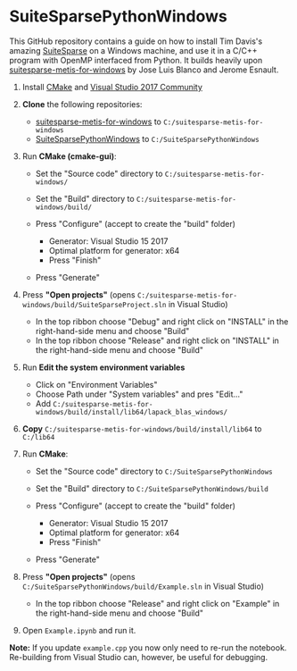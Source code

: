 # SuiteSparsePythonWindows

This GitHub repository contains a guide on how to install Tim Davis's amazing [SuiteSparse](http://faculty.cse.tamu.edu/davis/suitesparse.html) on a Windows machine, and use it in a C/C++ program with OpenMP interfaced from Python. It builds heavily upon [suitesparse-metis-for-windows](https://github.com/jlblancoc/suitesparse-metis-for-windows) by Jose Luis Blanco and Jerome Esnault.

1. Install [CMake](http://www.cmake.org/donwload) and [Visual Studio 2017 Community](https://visualstudio.microsoft.com/)
2. **Clone** the following repositories:

    * [suitesparse-metis-for-windows](https://github.com/jlblancoc/suitesparse-metis-for-windows) to `C:/suitesparse-metis-for-windows` 
    * [SuiteSparsePythonWindows](https://github.com/JeppeDruedahl/SuiteSparsePythonWindows) to `C:/SuiteSparsePythonWindows` 

3. Run **CMake (cmake-gui)**:
      
    * Set the "Source code" directory to `C:/suitesparse-metis-for-windows/` 
	* Set the "Build" directory to `C:/suitesparse-metis-for-windows/build/`
	* Press "Configure" (accept to create the "build" folder)
	    
        * Generator: Visual Studio 15 2017
        * Optimal platform for generator: x64
        * Press "Finish"

	* Press "Generate"

4. Press **"Open projects"** (opens `C:/suitesparse-metis-for-windows/build/SuiteSparseProject.sln` in Visual Studio)

   * In the top ribbon choose "Debug" and right click on "INSTALL" in the right-hand-side menu and choose "Build" 
   * In the top ribbon choose "Release" and right click on "INSTALL" in the right-hand-side menu and choose "Build" 

5. Run **Edit the system environment variables** 
 
    * Click on "Environment Variables"
    * Choose Path under "System variables" and pres "Edit..."
    * Add `C:/suitesparse-metis-for-windows/build/install/lib64/lapack_blas_windows/`

6. **Copy** `C:/suitesparse-metis-for-windows/build/install/lib64` to `C:/lib64`

7. Run **CMake**:

    * Set the "Source code" directory to `C:/SuiteSparsePythonWindows` 
	* Set the "Build" directory to `C:/SuiteSparsePythonWindows/build`
	* Press "Configure" (accept to create the "build" folder)
	    
        * Generator: Visual Studio 15 2017
        * Optimal platform for generator: x64
        * Press "Finish"

	* Press "Generate"

8. Press **"Open projects"** (opens `C:/SuiteSparsePythonWindows/build/Example.sln` in Visual Studio)

   * In the top ribbon choose "Release" and right click on "Example" in the right-hand-side menu and choose "Build"

9. Open `Example.ipynb` and run it.

**Note:** If you update `example.cpp` you now only need to re-run the notebook. Re-building from Visual Studio can, however, be useful for debugging.
